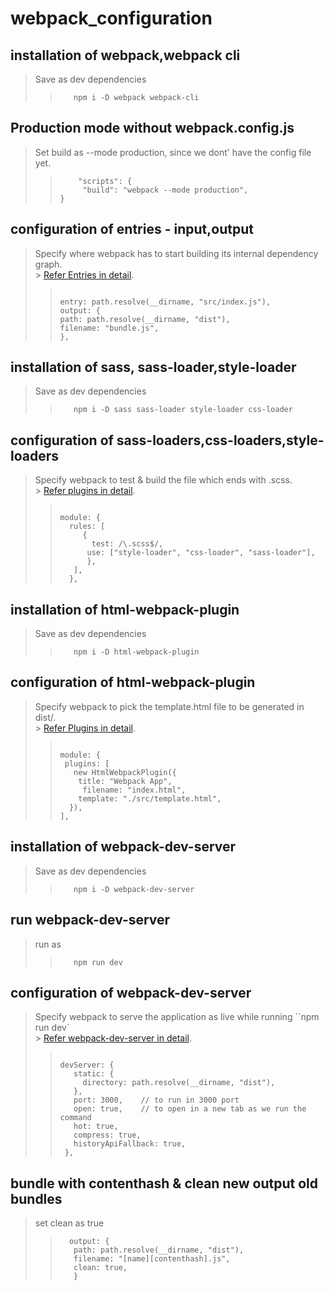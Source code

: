 # webpack_configuration

## installation of webpack,webpack cli

> Save as dev dependencies
>
> > ```
> >    npm i -D webpack webpack-cli
> > ```

## Production mode without webpack.config.js

> Set build as --mode production, since we dont' have the config file yet.
>
> > ```
> >     "scripts": {
> >      "build": "webpack --mode production",
> > }
> > ```

## configuration of entries - input,output

> Specify where webpack has to start building its internal dependency graph.<br> > [Refer Entries in detail](https://webpack.js.org/concepts#entry).
>
> > ```
> >
> > entry: path.resolve(__dirname, "src/index.js"),
> > output: {
> > path: path.resolve(__dirname, "dist"),
> > filename: "bundle.js",
> > },
> >
> > ```

## installation of sass, sass-loader,style-loader

> Save as dev dependencies
>
> > ```
> >    npm i -D sass sass-loader style-loader css-loader
> > ```

## configuration of sass-loaders,css-loaders,style-loaders

> Specify webpack to test & build the file which ends with .scss.<br> > [Refer plugins in detail](https://webpack.js.org/concepts/plugins/#usage).
>
> > ```
> >
> > module: {
> >   rules: [
> >      {
> >        test: /\.scss$/,
> >       use: ["style-loader", "css-loader", "sass-loader"],
> >       },
> >    ],
> >   },
> >
> > ```

## installation of html-webpack-plugin

> Save as dev dependencies
>
> > ```
> >    npm i -D html-webpack-plugin
> >
> > ```

## configuration of html-webpack-plugin

> Specify webpack to pick the template.html file to be generated in dist/.<br> > [Refer Plugins in detail](https://webpack.js.org/concepts/plugins/#root).
>
> > ```
> >
> > module: {
> >  plugins: [
> >    new HtmlWebpackPlugin({
> >     title: "Webpack App",
> >      filename: "index.html",
> >     template: "./src/template.html",
> >   }),
> > ],
> >
> > ```

## installation of webpack-dev-server

> Save as dev dependencies
>
> > ```
> >    npm i -D webpack-dev-server
> >
> > ```

## run webpack-dev-server

> run as
>
> > ```
> >    npm run dev
> >
> > ```

## configuration of webpack-dev-server

> Specify webpack to serve the application as live while running ``npm run dev`<br> > [Refer webpack-dev-server in detail](https://webpack.js.org/concepts/plugins/#root).
>
> > ```
> >
> > devServer: {
> >    static: {
> >      directory: path.resolve(__dirname, "dist"),
> >    },
> >    port: 3000,    // to run in 3000 port
> >    open: true,    // to open in a new tab as we run the command
> >    hot: true,
> >    compress: true,
> >    historyApiFallback: true,
> >  },
> >
> > ```

## bundle with contenthash & clean new output old bundles

> set clean as true
>
> > ```
> >   output: {
> >    path: path.resolve(__dirname, "dist"),
> >    filename: "[name][contenthash].js",
> >    clean: true,
> >    }
> > ```
